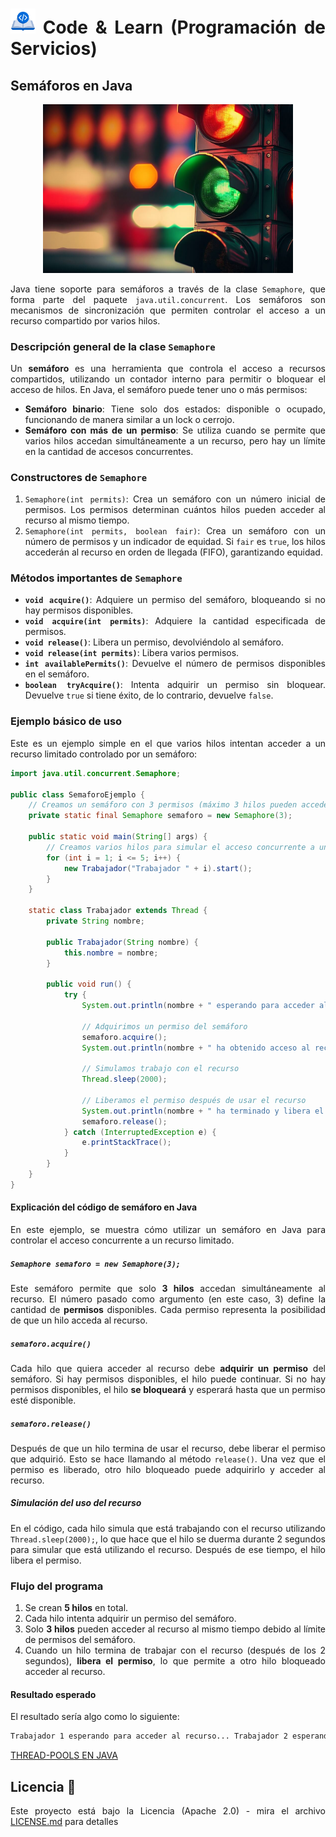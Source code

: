 <div align="justify">

# <img src=../../../images/coding-book.png width="40"> Code & Learn (Programación de Servicios)

## Semáforos en Java

<div align="center">

<img src=images/semaforo.png width="400">
</div>

Java tiene soporte para semáforos a través de la clase `Semaphore`, que forma parte del paquete `java.util.concurrent`. Los semáforos son mecanismos de sincronización que permiten controlar el acceso a un recurso compartido por varios hilos.

### Descripción general de la clase `Semaphore`

Un **semáforo** es una herramienta que controla el acceso a recursos compartidos, utilizando un contador interno para permitir o bloquear el acceso de hilos. En Java, el semáforo puede tener uno o más permisos:

- **Semáforo binario**: Tiene solo dos estados: disponible o ocupado, funcionando de manera similar a un lock o cerrojo.
- **Semáforo con más de un permiso**: Se utiliza cuando se permite que varios hilos accedan simultáneamente a un recurso, pero hay un límite en la cantidad de accesos concurrentes.

### Constructores de `Semaphore`

1. `Semaphore(int permits)`: Crea un semáforo con un número inicial de permisos. Los permisos determinan cuántos hilos pueden acceder al recurso al mismo tiempo.
2. `Semaphore(int permits, boolean fair)`: Crea un semáforo con un número de permisos y un indicador de equidad. Si `fair` es `true`, los hilos accederán al recurso en orden de llegada (FIFO), garantizando equidad.

### Métodos importantes de `Semaphore`

- **`void acquire()`**: Adquiere un permiso del semáforo, bloqueando si no hay permisos disponibles.
- **`void acquire(int permits)`**: Adquiere la cantidad especificada de permisos.
- **`void release()`**: Libera un permiso, devolviéndolo al semáforo.
- **`void release(int permits)`**: Libera varios permisos.
- **`int availablePermits()`**: Devuelve el número de permisos disponibles en el semáforo.
- **`boolean tryAcquire()`**: Intenta adquirir un permiso sin bloquear. Devuelve `true` si tiene éxito, de lo contrario, devuelve `false`.

### Ejemplo básico de uso

Este es un ejemplo simple en el que varios hilos intentan acceder a un recurso limitado controlado por un semáforo:

```java
import java.util.concurrent.Semaphore;

public class SemaforoEjemplo {
    // Creamos un semáforo con 3 permisos (máximo 3 hilos pueden acceder simultáneamente)
    private static final Semaphore semaforo = new Semaphore(3);

    public static void main(String[] args) {
        // Creamos varios hilos para simular el acceso concurrente a un recurso
        for (int i = 1; i <= 5; i++) {
            new Trabajador("Trabajador " + i).start();
        }
    }

    static class Trabajador extends Thread {
        private String nombre;

        public Trabajador(String nombre) {
            this.nombre = nombre;
        }

        public void run() {
            try {
                System.out.println(nombre + " esperando para acceder al recurso...");
                
                // Adquirimos un permiso del semáforo
                semaforo.acquire();
                System.out.println(nombre + " ha obtenido acceso al recurso.");
                
                // Simulamos trabajo con el recurso
                Thread.sleep(2000);

                // Liberamos el permiso después de usar el recurso
                System.out.println(nombre + " ha terminado y libera el recurso.");
                semaforo.release();
            } catch (InterruptedException e) {
                e.printStackTrace();
            }
        }
    }
}
```

#### Explicación del código de semáforo en Java

En este ejemplo, se muestra cómo utilizar un semáforo en Java para controlar el acceso concurrente a un recurso limitado.

#####  `Semaphore semaforo = new Semaphore(3);`

Este semáforo permite que solo **3 hilos** accedan simultáneamente al recurso. El número pasado como argumento (en este caso, 3) define la cantidad de **permisos** disponibles. Cada permiso representa la posibilidad de que un hilo acceda al recurso.

##### `semaforo.acquire()`

Cada hilo que quiera acceder al recurso debe **adquirir un permiso** del semáforo. Si hay permisos disponibles, el hilo puede continuar. Si no hay permisos disponibles, el hilo **se bloqueará** y esperará hasta que un permiso esté disponible.

##### `semaforo.release()`

Después de que un hilo termina de usar el recurso, debe liberar el permiso que adquirió. Esto se hace llamando al método `release()`. Una vez que el permiso es liberado, otro hilo bloqueado puede adquirirlo y acceder al recurso.

##### Simulación del uso del recurso

En el código, cada hilo simula que está trabajando con el recurso utilizando `Thread.sleep(2000);`, lo que hace que el hilo se duerma durante 2 segundos para simular que está utilizando el recurso. Después de ese tiempo, el hilo libera el permiso.

### Flujo del programa

1. Se crean **5 hilos** en total.
2. Cada hilo intenta adquirir un permiso del semáforo.
3. Solo **3 hilos** pueden acceder al recurso al mismo tiempo debido al límite de permisos del semáforo.
4. Cuando un hilo termina de trabajar con el recurso (después de los 2 segundos), **libera el permiso**, lo que permite a otro hilo bloqueado acceder al recurso.

#### Resultado esperado

El resultado sería algo como lo siguiente:

```bash
Trabajador 1 esperando para acceder al recurso... Trabajador 2 esperando para acceder al recurso... Trabajador 3 esperando para acceder al recurso... Trabajador 1 ha obtenido acceso al recurso. Trabajador 2 ha obtenido acceso al recurso. Trabajador 3 ha obtenido acceso al recurso. Trabajador 4 esperando para acceder al recurso... Trabajador 5 esperando para acceder al recurso... Trabajador 1 ha terminado y libera el recurso. Trabajador 4 ha obtenido acceso al recurso. Trabajador 2 ha terminado y libera el recurso. Trabajador 5 ha obtenido acceso al recurso. Trabajador 3 ha terminado y libera el recurso.
```

  [THREAD-POOLS EN JAVA](THREADPOOLS-JAVA.md)

## Licencia 📄

Este proyecto está bajo la Licencia (Apache 2.0) - mira el archivo [LICENSE.md](../../../LICENSE) para detalles

</div>